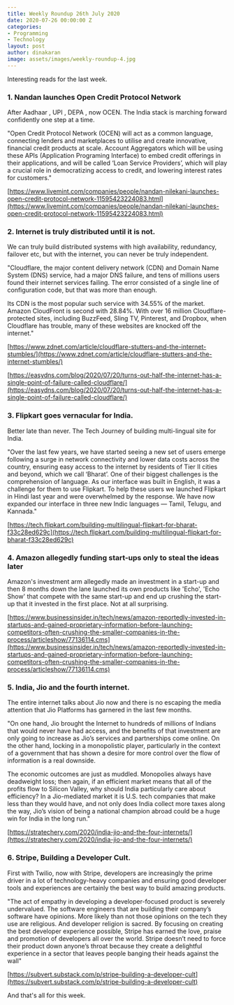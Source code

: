 ```yaml
---
title: Weekly Roundup 26th July 2020
date: 2020-07-26 00:00:00 Z
categories:
- Programming
- Technology
layout: post
author: dinakaran
image: assets/images/weekly-roundup-4.jpg
---
```


Interesting reads for the last week.

### 1. Nandan launches Open Credit Protocol Network

After Aadhaar , UPI , DEPA , now OCEN. The India stack is marching forward confidently one step at a time. 

"Open Credit Protocol Network (OCEN) will act as a common language, connecting lenders and marketplaces to utilise and create innovative, financial credit products at scale. Account Aggregators which will be using these APIs (Application Programing Interface) to embed credit offerings in their applications, and will be called ‘Loan Service Providers’, which will play a crucial role in democratizing access to credit, and lowering interest rates for customers."

[https://www.livemint.com/companies/people/nandan-nilekani-launches-open-credit-protocol-network-11595423224083.html](https://www.livemint.com/companies/people/nandan-nilekani-launches-open-credit-protocol-network-11595423224083.html)

### 2. Internet is truly distributed until it is not. 

We can truly build distributed systems with high availability, redundancy, failover etc, but with the internet, you can never be truly independent. 

"Cloudflare, the major content delivery network (CDN) and Domain Name System (DNS) service, had a major DNS failure, and tens of millions users found their internet services failing. The error consisted of a single line of configuration code, but that was more than enough.

Its CDN is the most popular such service with 34.55% of the market. Amazon CloudFront is second with 28.84%. With over 16 million Cloudflare-protected sites, including BuzzFeed, Sling TV, Pinterest, and Dropbox, when Cloudflare has trouble, many of these websites are knocked off the internet."

[https://www.zdnet.com/article/cloudflare-stutters-and-the-internet-stumbles/](https://www.zdnet.com/article/cloudflare-stutters-and-the-internet-stumbles/)

[https://easydns.com/blog/2020/07/20/turns-out-half-the-internet-has-a-single-point-of-failure-called-cloudflare/](https://easydns.com/blog/2020/07/20/turns-out-half-the-internet-has-a-single-point-of-failure-called-cloudflare/)



### 3. Flipkart goes vernacular for India. 

Better late than never. The Tech Journey of building multi-lingual site for India. 

"Over the last few years, we have started seeing a new set of users emerge following a surge in network connectivity and lower data costs across the country, ensuring easy access to the internet by residents of Tier II cities and beyond, which we call ‘Bharat’. One of their biggest challenges is the comprehension of language. As our interface was built in English, it was a challenge for them to use Flipkart. To help these users we launched Flipkart in Hindi last year and were overwhelmed by the response. We have now expanded our interface in three new Indic languages — Tamil, Telugu, and Kannada."

[https://tech.flipkart.com/building-multilingual-flipkart-for-bharat-f33c28ed629c](https://tech.flipkart.com/building-multilingual-flipkart-for-bharat-f33c28ed629c)

### 4. Amazon allegedly funding start-ups only to steal the ideas later 

Amazon's investment arm allegedly made an investment in a start-up and then 8 months down the lane launched its own products like 'Echo', 'Echo Show' that compete with the same start-up and end up crushing the start-up that it invested in the first place. Not at all surprising. 

[https://www.businessinsider.in/tech/news/amazon-reportedly-invested-in-startups-and-gained-proprietary-information-before-launching-competitors-often-crushing-the-smaller-companies-in-the-process/articleshow/77136114.cms](https://www.businessinsider.in/tech/news/amazon-reportedly-invested-in-startups-and-gained-proprietary-information-before-launching-competitors-often-crushing-the-smaller-companies-in-the-process/articleshow/77136114.cms)

### 5. India, Jio and the fourth internet. 

The entire internet talks about Jio now and there is no escaping the media attention that Jio Platforms has garnered in the last few months. 

"On one hand, Jio brought the Internet to hundreds of millions of Indians that would never have had access, and the benefits of that investment are only going to increase as Jio’s services and partnerships come online. On the other hand, locking in a monopolistic player, particularly in the context of a government that has shown a desire for more control over the flow of information is a real downside.

The economic outcomes are just as muddled. Monopolies always have deadweight loss; then again, if an efficient market means that all of the profits flow to Silicon Valley, why should India particularly care about efficiency? In a Jio-mediated market it is U.S. tech companies that make less than they would have, and not only does India collect more taxes along the way, Jio’s vision of being a national champion abroad could be a huge win for India in the long run."

[https://stratechery.com/2020/india-jio-and-the-four-internets/](https://stratechery.com/2020/india-jio-and-the-four-internets/)

### 6. Stripe, Building a Developer Cult.

First with Twilio, now with Stripe, developers are increasingly the prime driver in a lot of technology-heavy companies and ensuring good developer tools and experiences are certainly the best way to build amazing products.

"The act of empathy in developing a developer-focused product is severely undervalued. The software engineers that are building their company’s software have opinions. More likely than not those opinions on the tech they use are religious. And developer religion is sacred. By focusing on creating the best developer experience possible, Stripe has earned the love, praise and promotion of developers all over the world. Stripe doesn’t need to force their product down anyone’s throat because they create a delightful experience in a sector that leaves people banging their heads against the wall"

[https://subvert.substack.com/p/stripe-building-a-developer-cult](https://subvert.substack.com/p/stripe-building-a-developer-cult)

And that's all for this week.
